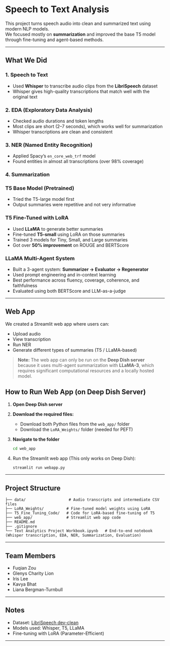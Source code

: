 # Speech to Text Analysis

This project turns speech audio into clean and summarized text using modern NLP models.  
We focused mostly on **summarization** and improved the base T5 model through fine-tuning and agent-based methods.

---

## What We Did

### 1. Speech to Text  
- Used **Whisper** to transcribe audio clips from the **LibriSpeech** dataset  
- Whisper gives high-quality transcriptions that match well with the original text

### 2. EDA (Exploratory Data Analysis)  
- Checked audio durations and token lengths  
- Most clips are short (2–7 seconds), which works well for summarization  
- Whisper transcriptions are clean and consistent

### 3. NER (Named Entity Recognition)  
- Applied Spacy’s `en_core_web_trf` model  
- Found entities in almost all transcriptions (over 98% coverage)

### 4. Summarization

### T5 Base Model (Pretrained)
- Tried the T5-large model first  
- Output summaries were repetitive and not very informative

### T5 Fine-Tuned with LoRA
- Used **LLaMA** to generate better summaries
- Fine-tuned **T5-small** using LoRA on those summaries
- Trained 3 models for Tiny, Small, and Large summaries
- Got over **50% improvement** on ROUGE and BERTScore

### LLaMA Multi-Agent System
- Built a 3-agent system: **Summarizer → Evaluator → Regenerator**
- Used prompt engineering and in-context learning
- Best performance across fluency, coverage, coherence, and faithfulness
- Evaluated using both BERTScore and LLM-as-a-judge

---

## Web App

We created a Streamlit web app where users can:
- Upload audio
- View transcription
- Run NER
- Generate different types of summaries (T5 / LLaMA-based)

> **Note:** The web app can only be run on the **Deep Dish server**  
> because it uses multi-agent summarization with **LLaMA-3**, which requires significant computational resources and a locally hosted model.

## How to Run Web App (on Deep Dish Server)

1. **Open Deep Dish server**

2. **Download the required files:**
   - Download both Python files from the `web_app/` folder
   - Download the `LoRA_Weights/` folder (needed for PEFT)

3. **Navigate to the folder**  
   ```bash
   cd web_app
   ```

4. Run the Streamlit web app (This only works on Deep Dish):
    ```bash
    streamlit run webapp.py
    ```
    
---


## Project Structure
```text
├── data/                   # Audio transcripts and intermediate CSV files
├── LoRA_Weights/          # Fine-tuned model weights using LoRA
├── T5_Fine_Tuning_Code/   # Code for LoRA-based fine-tuning of T5
├── web_app/               # Streamlit web app code
├── README.md
├── .gitignore
└── Text Analytics Project Workbook.ipynb   # End-to-end notebook (Whisper transcription, EDA, NER, Summarization, Evaluation)
```

---

## Team Members

- Fuqian Zou  
- Glenys Charity Lion
- Iris Lee  
- Kavya Bhat  
- Liana Bergman-Turnbull

---

## Notes

- Dataset: [LibriSpeech dev-clean](http://www.openslr.org/12)  
- Models used: Whisper, T5, LLaMA  
- Fine-tuning with LoRA (Parameter-Efficient)

---